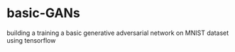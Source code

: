 # basic-GANs
building a training a basic generative adversarial network on MNIST dataset using tensorflow
